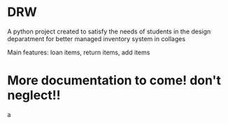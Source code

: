 # DRW
A python project created to satisfy the needs of students in the design deparatment for better managed inventory system in collages

Main features: loan items, return items, add items

# More documentation to come! don't neglect!!
a
